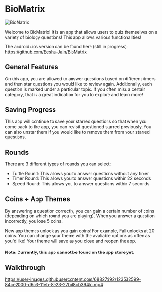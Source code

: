# BioMatrix
![BioMatrix](https://user-images.githubusercontent.com/68827992/170835976-230c1b78-2e76-4c47-a4be-311947659e90.png)

Welcome to BioMatrix! It is an app that allows users to quiz themselves on a variety of biology questions! This app allows various functionalities!

The android+ios version can be found here (still in progress): https://github.com/Eesha-Jain/BioMatrix

## General Features
On this app, you are allowed to answer questions based on different timers and then star questions you would like to review again. Additionally, each question is marked under a particular topic. If you often miss a certain category, that is a great indication for you to explore and learn more!

## Saving Progress
This app will continue to save your starred questions so that when you come back to the app, you can revisit questioned starred previously. You can also unstar them if you would like to remove them from your starred questions.

## Rounds
There are 3 different types of rounds you can select:
- Turtle Round: This allows you to answer questions without any timer
- Timer Round: This allows you to answer questions within 22 seconds
- Speed Round: This allows you to answer questions within 7 seconds

## Coins + App Themes
By answering a question correctly, you can gain a certain number of coins (depending on which round you are playing). When you answer a question incorrectly, you lose 5 coins. 

New app themes unlock as you gain coins! For example, Fall unlocks at 20 coins. You can change your theme with the avaliable options as often as you'd like! Your theme will save as you close and reopen the app.

#### Note: Currently, this app cannot be found on the app store yet.

## Walkthrough
https://user-images.githubusercontent.com/68827992/123532599-84ce2000-d6c3-11eb-8e23-27bd8cb394fc.mp4
